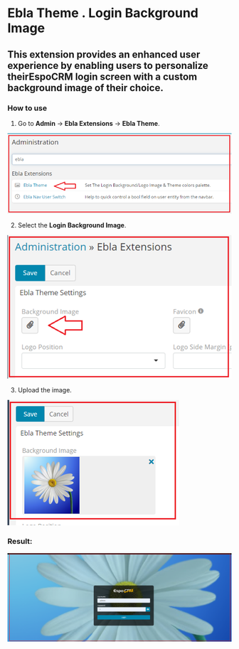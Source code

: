 # Ebla Theme . Login Background Image

## This extension provides an enhanced user experience by enabling users to personalize their**EspoCRM** login screen with a custom background image of their choice.

### How to use

1. Go to **Admin** -> **Ebla Extensions** -> **Ebla Theme**.

![Ebla Theme](../../../_static/images/extensions/ebla-theme/background-image/background-ebla-theme.png)

2. Select the **Login Background Image**.

![Ebla Theme](../../../_static/images/extensions/ebla-theme/background-image/background.png)

3. Upload the image.

![Ebla Theme](../../../_static/images/extensions/ebla-theme/background-image/background-1.png)


### Result:

![Ebla Theme](../../../_static/images/extensions/ebla-theme/background-image/background-res.png)